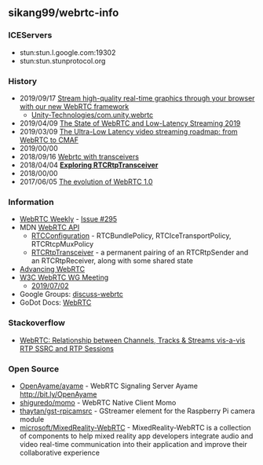 ## sikang99/webrtc-info

### ICEServers
- stun:stun.l.google.com:19302
- stun:stun.stunprotocol.org


### History
- 2019/09/17 [Stream high-quality real-time graphics through your browser with our new WebRTC framework](https://blogs.unity3d.com/kr/2019/09/17/stream-high-quality-real-time-graphics-through-your-browser-with-our-new-webrtc-framework/)
    - [Unity-Technologies/com.unity.webrtc](https://github.com/Unity-Technologies/com.unity.webrtc)
- 2019/04/09 [The State of WebRTC and Low-Latency Streaming 2019](https://www.streamingmedia.com/Articles/Editorial/Featured-Articles/The-State-of-WebRTC-and-Low-Latency-Streaming-2019-131270.aspx)
- 2019/03/09 [The Ultra-Low Latency video streaming roadmap: from WebRTC to CMAF](https://medium.com/exmachinagroup/the-ultra-low-latency-video-streaming-roadmap-from-webrtc-to-cmaf-5b0d8b4ceec2)
- 2019/00/00
- 2018/09/16 [Webrtc with transceivers](https://niccoloterreri.com/webrtc-with-transceivers)
- 2018/04/04 [**Exploring RTCRtpTransceiver**](https://blog.mozilla.org/webrtc/rtcrtptransceiver-explored/)
- 2018/00/00
- 2017/06/05 [The evolution of WebRTC 1.0](https://blog.mozilla.org/webrtc/the-evolution-of-webrtc/)


### Information
- [WebRTC Weekly](https://webrtcweekly.com/) - [Issue #295](https://webrtcweekly.com/issue/295/)
- MDN [WebRTC API](https://developer.mozilla.org/en-US/docs/Web/API/WebRTC_API)
    - [RTCConfiguration](https://developer.mozilla.org/en-US/docs/Web/API/RTCConfiguration) - RTCBundlePolicy, RTCIceTransportPolicy, RTCRtcpMuxPolicy
    - [RTCRtpTransceiver](https://developer.mozilla.org/en-US/docs/Web/API/RTCRtpTransceiver) - a permanent pairing of an RTCRtpSender and an RTCRtpReceiver, along with some shared state
- [Advancing WebRTC](https://blog.mozilla.org/webrtc/)
- [W3C WebRTC WG Meeting](https://www.w3.org/2011/04/webrtc/wiki/Main_Page)
    - [2019/07/02](https://docs.google.com/presentation/d/1xcvf0udNeSH7s1FOY7RRqr1dEFvokZjn-MZPjwy3iXQ/edit#slide=id.p)
- Google Groups: [discuss-webrtc]( https://groups.google.com/forum/#!forum/discuss-webrtc)
- GoDot Docs: [WebRTC](https://docs.godotengine.org/en/latest/tutorials/networking/webrtc.html)


### Stackoverflow
- [WebRTC: Relationship between Channels, Tracks & Streams vis-a-vis RTP SSRC and RTP Sessions](https://stackoverflow.com/questions/53673672/webrtc-relationship-between-channels-tracks-streams-vis-a-vis-rtp-ssrc-and-r)


### Open Source
- [OpenAyame/ayame](https://github.com/OpenAyame/ayame) - WebRTC Signaling Server Ayame http://bit.ly/OpenAyame
- [shiguredo/momo](https://github.com/shiguredo/momo) - WebRTC Native Client Momo 
- [thaytan/gst-rpicamsrc](https://github.com/thaytan/gst-rpicamsrc) - GStreamer element for the Raspberry Pi camera module
- [microsoft/MixedReality-WebRTC](https://github.com/microsoft/MixedReality-WebRTC) - MixedReality-WebRTC is a collection of components to help mixed reality app developers integrate audio and video real-time communication into their application and improve their collaborative experience


